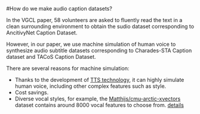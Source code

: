 #How do we make audio caption datasets?

In the VGCL paper, 58 volunteers are asked to fluently read the text in a clean surrounding environment to obtain the sudio dataset corresponding to AncitivyNet Caption Dataset.

However, in our paper, we use machine simulation of human voice to synthesize audio subtitle datasets corresponding to Charades-STA Caption dataset and TACoS Caption Dataset.

There are several reasons for machine simulation:

  * Thanks to the development of [TTS technology](https://huggingface.co/microsoft/speecht5_tts), it can highly simulate human voice, including other complex features such as style.
  * Cost savings.
  * Diverse vocal styles, for example, the [Matthijs/cmu-arctic-xvectors](https://huggingface.co/datasets/Matthijs/cmu-arctic-xvectors) dataset contains around 8000 vocal features to choose from. [details](http://www.festvox.org/cmu_arctic/)

